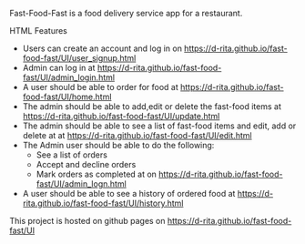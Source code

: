 Fast-Food-Fast is a food delivery service app for a restaurant.

HTML Features
- Users can create an account and log in on https://d-rita.github.io/fast-food-fast/UI/user_signup.html
- Admin can log in at https://d-rita.github.io/fast-food-fast/UI/admin_login.html
- A user should be able to order for food at https://d-rita.github.io/fast-food-fast/UI/home.html
- The admin should be able to add,edit or delete the fast-food items at https://d-rita.github.io/fast-food-fast/UI/update.html
- The admin should be able to see a list of fast-food items and edit, add or delete at at https://d-rita.github.io/fast-food-fast/UI/edit.html
- The Admin user should be able to do the following:
   - See a list of orders 
   - Accept and decline orders
   - Mark orders as completed at on https://d-rita.github.io/fast-food-fast/UI/admin_logn.html
- A user should be able to see a history of ordered food at https://d-rita.github.io/fast-food-fast/UI/history.html


This project is hosted on github pages on https://d-rita.github.io/fast-food-fast/UI
